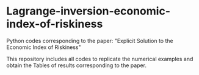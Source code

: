 # Lagrange-inversion-economic-index-of-riskiness
Python codes corresponding to the paper: "Explicit Solution to the Economic Index of Riskiness"

This repository includes all codes to replicate the numerical examples and obtain the Tables of results corresponding to the paper.
